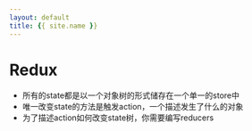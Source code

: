 ```yaml
---
layout: default
title: {{ site.name }}
---
```

# Redux

 - 所有的state都是以一个对象树的形式储存在一个单一的store中
 - 唯一改变state的方法是触发action，一个描述发生了什么的对象
 - 为了描述action如何改变state树，你需要编写reducers
